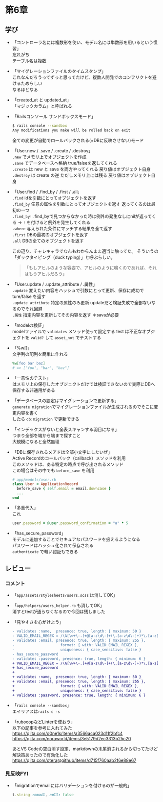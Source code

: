#  第6章

## 学び

- 「コントローラ名には複数形を使い、モデル名には単数形を用いるという慣習」  
    忘れがち  
    テーブル名は複数
    
- 「マイグレーションファイルのタイムスタンプ」  
    これなんだろうってずっと思ってたけど、複数人開発でのコンフリクトを避けるためらしい  
    なるほどなぁ

- 「created_at と updated_at」  
    「マジックカラム」と呼ばれる

- 「Railsコンソール サンドボックスモード」  
    ```bash
    $ rails console --sandbox
    Any modifications you make will be rolled back on exit
    ```
    全ての変更が自動でロールバックされる(=DBに反映させない)モード

- 「User.new / .save / .create / .destroy」  
    `.new` でメモリ上でオブジェクトを作成  
    `.save` でデータベースへ格納 true/falseを返してくれる  
    `.create` は new と save を両方やってくれる 戻り値はオブジェクト自身  
    `.destroy` は create の逆 ただしメモリ上には残る 戻り値はオブジェクト自身  

- 「User.find / .find_by / .first / .all」  
    `.find` idを引数にとってオブジェクトを返す  
    `.find_by` 任意の属性を引数にとってオブジェクトを返す 返ってくるのは最初の一つ  
    `.find_by!` .find_byで見つからなかった時は例外の発生なしにnilが返ってくる ->
    `!` を付けると例外を発生してくれる  
    `.where` 与えられた条件にマッチする結果を全て返す  
    `.first` DBの最初のオブジェクトを返す  
    `.all` DBの全てのオブジェクトを返す  


    この辺り、チャレキャラでなんもわからんまま適当に触ってた。
    そういうの「ダックタイピング（duck typing）」と呼ぶらしい。  
    > 「もしアヒルのような容姿で、アヒルのように鳴くのであれば、それはもうアヒルだろう」

- 「User.update / .update_attribute / .属性」  
    `.update` 変えたい内容をハッシュで引数にとって更新、保存に成功でture/false を返す  
    `.update_attribute` 特定の属性のみ更新 updateだと検証失敗で全部ないなるのでそれ回避  
    `.属性` 指定内容を更新してその内容を返す ＊savaが必要

- 「modelの検証」  
    modelファイルで `validates` メソッド使って設定する
    test は不正なオブジェクトを `valid?` して `asset_not` でテストする

- 「%w[]」  
    文字列の配列を簡単に作れる  
    ```ruby
    %w[foo bar baz]
    # => ["foo", "bar", "baz"]
    ```
- 「一意性のテスト」  
    はメモリ上の保存したオブジェクトだけでは検証できないので実際にDBへ保存する非通用がある

- 「データベースの設定はマイグレーションで更新する」  
    `generate migration`でマイグレーションファイルが生成されるのでそこに変更内容を書く  
    したら `db:migration` で更新できる

- 「インデックスがないと全表スキャンする羽目になる」  
    つまり全部を端から端まで探すこと  
    大規模になると全然無理

- 「DBに保存されるメアドは全部小文字にしたいぜ」  
    Active Recordのコールバック（callback）メソッドを利用  
    このメソッドは、ある特定の時点で呼び出されるメソッド  
    この場合はその中でも `before_save` を利用
    ```ruby
    # app/models/user.rb
    class User < ApplicationRecord
      before_save { self.email = email.downcase }
      ...
    end
    ```

- 「多重代入」  
    これ  
    ```ruby
    user.password = @user.password_confirmation = "a" * 5
    ```

- 「has_secure_password」  
    モデルに追加することでセキュアなパスワードを扱えるようになる  
    パスワードはハッシュ化されて保存される  
    `authenticate` で軽い認証もできる

## レビュー

### コメント

- 「`app/assets/stylesheets/users.scss` は消してOK」  

- 「`app/helpers/users_helper.rb` も消してOK」  
    消すとtestが通らなくなるので今回は残しました

- 「見やすさを心がけよう」  
    ```diff
    - validates :name,  presence: true, length: { maximum: 50 }
    - VALID_EMAIL_REGEX = /\A[\w+\-.]+@[a-z\d\-]+(\.[a-z\d\-]+)*\.[a-z]+\z/i
    - validates :email, presence: true, length: { maximum: 255 },
    -                     format: { with: VALID_EMAIL_REGEX },
    -                     uniqueness: { case_sensitive: false }
    - has_secure_password
    - validates :password, presence: true, length: { minimum: 6 }
    + VALID_EMAIL_REGEX = /\A[\w+\-.]+@[a-z\d\-]+(\.[a-z\d\-]+)*\.[a-z]+\z/i
    + has_secure_password
    + 
    + validates :name,  presence: true, length: { maximum: 50 }
    + validates :email, presence: true, length: { maximum: 255 },
    +                     format: { with: VALID_EMAIL_REGEX },
    +                     uniqueness: { case_sensitive: false }
    + validates :password, presence: true, length: { minimum: 6 }
    ```

- 「`rails console --sandbox`」  
    エイリアスは`rails c -s` 

- 「rubocopなどLinterを使おう」  
    以下の記事を参考に入れてみた  
    https://qiita.com/d0ne1s/items/a3566aca023d11f2bfc4  
    https://qiita.com/noraworld/items/3e5179d2ec3313b25c20  

    あとVS Codeの空白消す設定、markdownの末尾消されるから切ってたけど解決策あったので有効化した  
    https://qiita.com/otera@github/items/d715f760aab2f6e88e67

### 見反映FYI

- 「migrationでemailにはバリデーションを付けるのが一般的」
    ```ruby
    t.string :email, null: false
    ```
